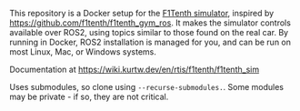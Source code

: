 This repository is a Docker setup for the [F1Tenth simulator](https://github.com/f1tenth/f1tenth_gym), inspired by https://github.com/f1tenth/f1tenth_gym_ros. It makes the simulator controls available over ROS2, using topics similar to those found on the real car. By running in Docker, ROS2 installation is managed for you, and can be run on most Linux, Mac, or Windows systems.

Documentation at https://wiki.kurtw.dev/en/rtis/f1tenth/f1tenth_sim

Uses submodules, so clone using `--recurse-submodules.`. Some modules may be private - if so, they are not critical.
